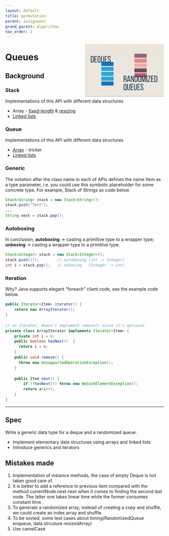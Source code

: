 ```yaml
---
layout: default
title: permutation
parent: assignment
grand_parent: Algorithms
nav_order: 2
---
```

<img align="right" src="/assets/image/queues.png" alt = "hi" width="250">

# Queues
## Background
### Stack
Implementations of this API with different data structures
* Array  - [fixed-length](https://algs4.cs.princeton.edu/13stacks/FixedCapacityStack.java.html) & [resizing](https://algs4.cs.princeton.edu/13stacks/ResizingArrayStack.java.html)
* [Linked lists](https://algs4.cs.princeton.edu/13stacks/Stack.java.html)

### Queue
Implementations of this API with different data structures
* [Array](https://algs4.cs.princeton.edu/13stacks/ResizingArrayQueue.java.html)  - tricker
* [Linked lists](https://algs4.cs.princeton.edu/13stacks/Queue.java.html)

### Generic
The notation <Item> after the class name in each of APIs defines the name Item as a type parameter, i.e. you could use this symbolic placeholder for some concrete type. For example, Stack of Strings as code below.

```java
Stack<String> stack = new Stack<String>();
stack.push("Test");
...
String next = stack.pop();   
```  
### Autoboxing
In conclusion, **autoboxing** -> casting a primitive type to a wrapper type; **unboxing** -> casting a wrapper type to a primitive type.

``` java
Stack<Integer> stack = new Stack<Integer>();
stack.push(17);        // autoboxing (int -> Integer)
int i = stack.pop();   // unboxing   (Integer -> int)
```

### Iteration
Why? Java supports elegant "foreach" client code, see the example code below.

```java
public Iterator<Item> iterator() {
    return new ArrayIterator();
}

// an iterator, doesn't implement remove() since it's optional
private class ArrayIterator implements Iterator<Item> {
    private int i = 0;
    public boolean hasNext()  {
      return i < n;    
    }
    public void remove() {
      throw new UnsupportedOperationException();  
    }

    public Item next() {
        if (!hasNext()) throw new NoSuchElementException();
        return a[i++];
    }
}
```
---
## Spec
Write a generic data type for a deque and a randomized queue.
* Implement elementary data structures using arrays and linked lists
* Introduce generics and iterators

## Mistakes made
1. Implementation of instance methods, the case of empty Deque is not taken good care of.
2. It is better to add a reference to previous item compared with the method currentNode.next.next when it comes to finding the second last node. The latter one takes linear time while the former consumes constant time.
3. To generate a randomized array, instead of creating a copy and shuffle, we could create an index array and shuffle.
4. To be sovled, some test cases about timing(RandomizedQueue enqueue, data strcuture resizedArray)
5. Use camelCase

